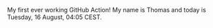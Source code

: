 My first ever working GitHub Action!
My name is Thomas and today is Tuesday, 16 August, 04:05 CEST. 
